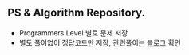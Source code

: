 ## PS & Algorithm Repository. 
- Programmers Level 별로 문제 저장
- 별도 풀이없이 정답코드만 저장, 관련풀이는 [블로그](https://velog.io/@torch-ray) 확인
